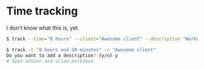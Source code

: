 # Time tracking

I don't know what this is, yet.

```bash
$ track --time="8 hours" --client="Awesome client" --description "Worked on user registration" --tags="coding,registration,users"

$ track -t "8 hours and 30 minutes" -c "Awesome client"
Do you want to add a description? (y/n) y
# Open editor and allow markdown
```
